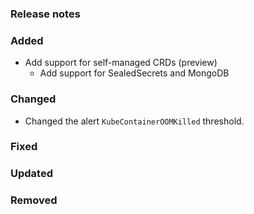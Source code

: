 ### Release notes

### Added

- Add support for self-managed CRDs (preview)
  - Add support for SealedSecrets and MongoDB

### Changed

- Changed the alert `KubeContainerOOMKilled` threshold.

### Fixed

### Updated

### Removed
